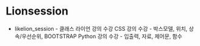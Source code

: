 # Lionsession
* likelion_session - 클래스 라이언 강의 수강
    CSS 강의 수강 -  박스모델, 위치, 상속/우선순위, BOOTSTRAP
    Python 강의 수강 - 입출력, 자료, 제어문, 함수
    

